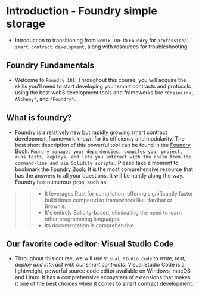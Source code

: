 # Introduction - Foundry simple storage
- Introduction to transitioning from `Remix IDE` to `Foundry` for `professional smart contract development`, along with resources for troubleshooting.

## Foundry Fundamentals
- Welcome to `Foundry 101`. Throughout this course, you will acquire the skills you’ll need to start developing your smart contracts and protocols using the best web3 development tools and frameworks like `*Chainlink, Alchemy*`, and `*Foundry*`.

## What is foundry?
- Foundry is a relatively new but rapidly growing smart contract development framework known for its efficiency and modularity. The best short description of this powerful tool can be found in the [Foundry Book](https://book.getfoundry.sh/): ``` Foundry manages your dependencies, compiles your project, runs tests, deploys, and lets you interact with the chain from the command-line and via Solidity scripts. ``` Please take a moment to bookmark the [Foundry Book](https://book.getfoundry.sh/). It is the most comprehensive resource that has the answers to all your questions. It will be handy along the way. Foundry has numerous pros, such as:
>> - It leverages Rust for compilation, offering significantly faster build times compared to frameworks like Hardhat or Brownie.
>> - It's entirely Solidity-based, eliminating the need to learn other programming languages
>> - Its documentation is comprehensive.

## Our favorite code editor: Visual Studio Code
- Throughout this course, we will use `Visual Studio Code` to *write, test, deploy and interact with our smart contracts*. Visual Studio Code is a lightweight, powerful source code editor available on Windows, macOS and Linux. It has a comprehensive ecosystem of extensions that makes it one of the best choices when it comes to smart contract development.
